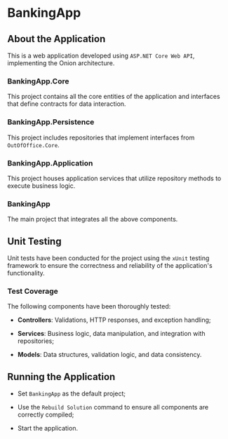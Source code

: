 # BankingApp

## About the Application

This is a web application developed using `ASP.NET Core Web API`, implementing the Onion architecture.

### BankingApp.Core

This project contains all the core entities of the application and interfaces that define contracts for data interaction.

### BankingApp.Persistence

This project includes repositories that implement interfaces from `OutOfOffice.Core`.

### BankingApp.Application

This project houses application services that utilize repository methods to execute business logic.

### BankingApp

The main project that integrates all the above components.

## Unit Testing

Unit tests have been conducted for the project using the `xUnit` testing framework to ensure the correctness and reliability of the application's functionality.

### Test Coverage

The following components have been thoroughly tested:

  - **Controllers**: Validations, HTTP responses, and exception handling;
  
  - **Services**: Business logic, data manipulation, and integration with repositories;
  
  - **Models**: Data structures, validation logic, and data consistency.

## Running the Application

  - Set `BankingApp` as the default project;
  
  - Use the `Rebuild Solution` command to ensure all components are correctly compiled;
  
  - Start the application.
